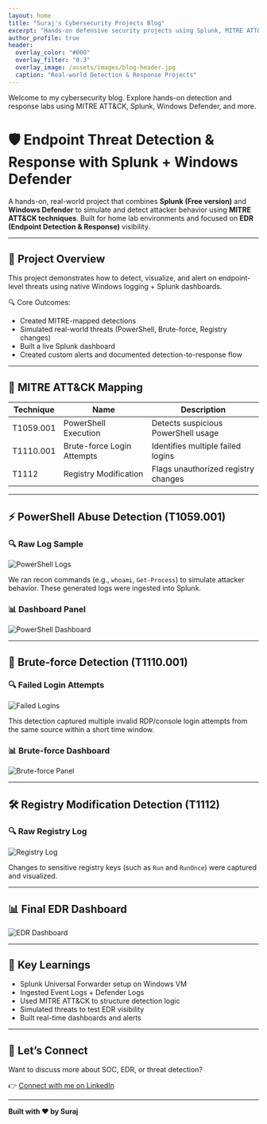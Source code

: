 ```yaml
---
layout: home
title: "Suraj's Cybersecurity Projects Blog"
excerpt: "Hands-on defensive security projects using Splunk, MITRE ATT&CK, and more."
author_profile: true
header:
  overlay_color: "#000"
  overlay_filter: "0.3"
  overlay_image: /assets/images/blog-header.jpg
  caption: "Real-world Detection & Response Projects"
---
```


Welcome to my cybersecurity blog. Explore hands-on detection and response labs using MITRE ATT&CK, Splunk, Windows Defender, and more.


# 🛡️ Endpoint Threat Detection & Response with Splunk + Windows Defender

A hands-on, real-world project that combines **Splunk (Free version)** and **Windows Defender** to simulate and detect attacker behavior using **MITRE ATT&CK techniques**. Built for home lab environments and focused on **EDR (Endpoint Detection & Response)** visibility.

---

## 🧠 Project Overview

This project demonstrates how to detect, visualize, and alert on endpoint-level threats using native Windows logging + Splunk dashboards.

🔍 Core Outcomes:

- Created MITRE-mapped detections  
- Simulated real-world threats (PowerShell, Brute-force, Registry changes)  
- Built a live Splunk dashboard  
- Created custom alerts and documented detection-to-response flow

---

## 🌿 MITRE ATT&CK Mapping

| Technique    | Name                          | Description                             |
|-------------|-------------------------------|-----------------------------------------|
| T1059.001   | PowerShell Execution           | Detects suspicious PowerShell usage     |
| T1110.001   | Brute-force Login Attempts     | Identifies multiple failed logins       |
| T1112       | Registry Modification          | Flags unauthorized registry changes     |

---

## ⚡ PowerShell Abuse Detection (T1059.001)

### 🔍 Raw Log Sample

![PowerShell Logs](/assets/images/Powershell%20log%20results.png)

We ran recon commands (e.g., `whoami`, `Get-Process`) to simulate attacker behavior. These generated logs were ingested into Splunk.

### 📊 Dashboard Panel

![PowerShell Dashboard](/assets/images/Powershell%20Dashboard%20Panel.png)

---

## 🚨 Brute-force Detection (T1110.001)

### 🔍 Failed Login Attempts

![Failed Logins](/assets/images/failed-login-screen.png)

This detection captured multiple invalid RDP/console login attempts from the same source within a short time window.

### 📊 Brute-force Dashboard

![Brute-force Panel](/assets/images/brute-force-dashboard-panel.png)

---

## 🛠️ Registry Modification Detection (T1112)

### 🔍 Raw Registry Log

![Registry Log](/assets/images/Registry%20modification%20query%20results.png)

Changes to sensitive registry keys (such as `Run` and `RunOnce`) were captured and visualized.

---

## 📊 Final EDR Dashboard

![EDR Dashboard](/assets/images/Final_EDR_Dashboard_Screenshot.png)

---

## 📌 Key Learnings

- Splunk Universal Forwarder setup on Windows VM  
- Ingested Event Logs + Defender Logs  
- Used MITRE ATT&CK to structure detection logic  
- Simulated threats to test EDR visibility  
- Built real-time dashboards and alerts  

---

## 💬 Let’s Connect

Want to discuss more about SOC, EDR, or threat detection?

👉 [Connect with me on LinkedIn](https://www.linkedin.com/in/suraj-k-3bb9a0190)

---

**Built with ❤️ by Suraj**  
